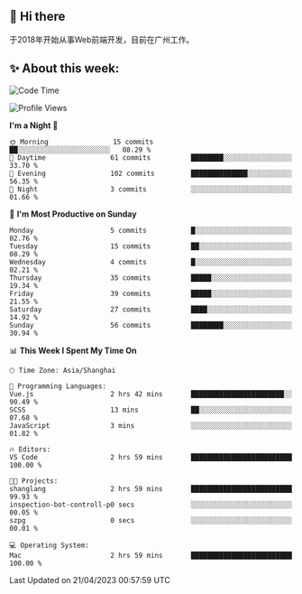 ## 👋 Hi there

于2018年开始从事Web前端开发，目前在广州工作。

<!--![](https://github-readme-stats.vercel.app/api?username=fxpixels&theme=graywhite&hide_border=true)
![](https://github-readme-stats.vercel.app/api/top-langs/?username=fxpixels&hide_border=true&layout=compact)
-->
<!--
<img src="https://github-readme-stats.vercel.app/api?username=fxpixels&theme=graywhite&hide_border=true" width="500" alt=""/>
<img src="https://github-readme-stats.vercel.app/api/top-langs/?username=fxpixels&hide_border=true&layout=compact" width="300" alt=""/>
-->
## ✨ About this week:
<!--START_SECTION:waka-->
![Code Time](http://img.shields.io/badge/Code%20Time-3%2C414%20hrs%2037%20mins-blue)

![Profile Views](http://img.shields.io/badge/Profile%20Views-1-blue)

**I'm a Night 🦉** 

```text
🌞 Morning                15 commits          ██░░░░░░░░░░░░░░░░░░░░░░░   08.29 % 
🌆 Daytime                61 commits          ████████░░░░░░░░░░░░░░░░░   33.70 % 
🌃 Evening                102 commits         ██████████████░░░░░░░░░░░   56.35 % 
🌙 Night                  3 commits           ░░░░░░░░░░░░░░░░░░░░░░░░░   01.66 % 
```
📅 **I'm Most Productive on Sunday** 

```text
Monday                   5 commits           █░░░░░░░░░░░░░░░░░░░░░░░░   02.76 % 
Tuesday                  15 commits          ██░░░░░░░░░░░░░░░░░░░░░░░   08.29 % 
Wednesday                4 commits           █░░░░░░░░░░░░░░░░░░░░░░░░   02.21 % 
Thursday                 35 commits          █████░░░░░░░░░░░░░░░░░░░░   19.34 % 
Friday                   39 commits          █████░░░░░░░░░░░░░░░░░░░░   21.55 % 
Saturday                 27 commits          ████░░░░░░░░░░░░░░░░░░░░░   14.92 % 
Sunday                   56 commits          ████████░░░░░░░░░░░░░░░░░   30.94 % 
```


📊 **This Week I Spent My Time On** 

```text
🕑︎ Time Zone: Asia/Shanghai

💬 Programming Languages: 
Vue.js                   2 hrs 42 mins       ███████████████████████░░   90.49 % 
SCSS                     13 mins             ██░░░░░░░░░░░░░░░░░░░░░░░   07.68 % 
JavaScript               3 mins              ░░░░░░░░░░░░░░░░░░░░░░░░░   01.82 % 

🔥 Editors: 
VS Code                  2 hrs 59 mins       █████████████████████████   100.00 % 

🐱‍💻 Projects: 
shanglang                2 hrs 59 mins       █████████████████████████   99.93 % 
inspection-bot-controll-p0 secs              ░░░░░░░░░░░░░░░░░░░░░░░░░   00.05 % 
szpg                     0 secs              ░░░░░░░░░░░░░░░░░░░░░░░░░   00.01 % 

💻 Operating System: 
Mac                      2 hrs 59 mins       █████████████████████████   100.00 % 
```


 Last Updated on 21/04/2023 00:57:59 UTC
<!--END_SECTION:waka-->

<!-- ![Visitor Badge](https://visitor-badge.laobi.icu/badge?page_id=fxpixels) -->

<!--
**FxPixels/FxPixels** is a ✨ _special_ ✨ repository because its `README.md` (this file) appears on your GitHub profile.

Here are some ideas to get you started:

- 🔭 I’m currently working on ...
- 🌱 I’m currently learning ...
- 👯 I’m looking to collaborate on ...
- 🤔 I’m looking for help with ...
- 💬 Ask me about ...
- 📫 How to reach me: ...
- 😄 Pronouns: ...
- ⚡ Fun fact: ...
-->
